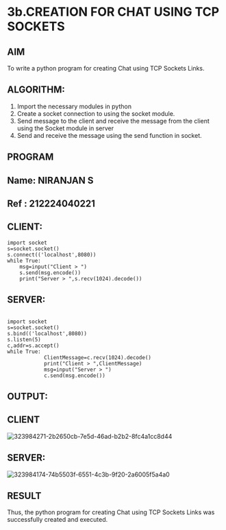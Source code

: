 # 3b.CREATION FOR CHAT USING TCP SOCKETS
## AIM
To write a python program for creating Chat using TCP Sockets Links.
## ALGORITHM:
1. Import the necessary modules in python
2. Create a socket connection to using the socket module.
3. Send message to the client and receive the message from the client using the Socket module in
 server
4. Send and receive the message using the send function in socket.
## PROGRAM
## Name: NIRANJAN S
## Ref : 212224040221

## CLIENT:
```
import socket 
s=socket.socket() 
s.connect(('localhost',8080)) 
while True: 
    msg=input("Client > ") 
    s.send(msg.encode()) 
    print("Server > ",s.recv(1024).decode())
```
## SERVER:
```
 
import socket 
s=socket.socket() 
s.bind(('localhost',8080)) 
s.listen(5) 
c,addr=s.accept() 
while True: 
            ClientMessage=c.recv(1024).decode() 
            print("Client > ",ClientMessage) 
            msg=input("Server > ") 
            c.send(msg.encode())
```

## OUTPUT:

## CLIENT

![323984271-2b2650cb-7e5d-46ad-b2b2-8fc4a1cc8d44](https://github.com/user-attachments/assets/5bd3985a-ebe9-45c9-98ce-56f171985a60)
## SERVER:

![323984174-74b5503f-6551-4c3b-9f20-2a6005f5a4a0](https://github.com/user-attachments/assets/7bb90d78-da4f-4d82-a633-57592fa75bb6)

## RESULT
Thus, the python program for creating Chat using TCP Sockets Links was successfully 
created and executed.

